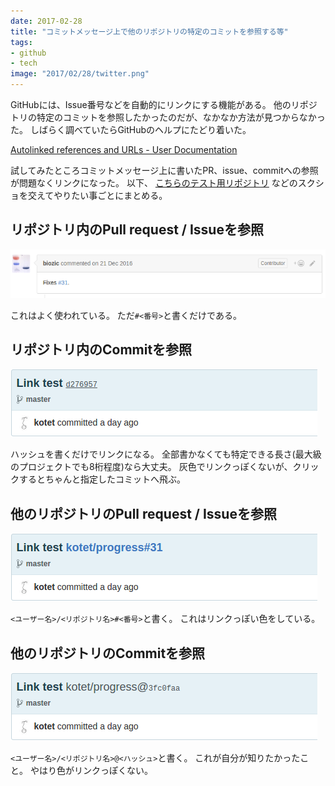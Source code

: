 ```yaml
---
date: 2017-02-28
title: "コミットメッセージ上で他のリポジトリの特定のコミットを参照する等"
tags:
- github
- tech
image: "2017/02/28/twitter.png"
---
```


GitHubには、Issue番号などを自動的にリンクにする機能がある。
他のリポジトリの特定のコミットを参照したかったのだが、なかなか方法が見つからなかった。
しばらく調べていたらGitHubのヘルプにたどり着いた。

[Autolinked references and URLs - User Documentation](https://help.github.com/articles/autolinked-references-and-urls/)

試してみたところコミットメッセージ上に書いたPR、issue、commitへの参照が問題なくリンクになった。
以下、
[こちらのテスト用リポジトリ](https://github.com/kotet/test-)
などのスクショを交えてやりたい事ごとにまとめる。

## リポジトリ内のPull request / Issueを参照

![スクショ](/assets/2017/02/28/link-pr.png)

これはよく使われている。
ただ`#<番号>`と書くだけである。

## リポジトリ内のCommitを参照

![スクショ](/assets/2017/02/28/link-commit.png)

ハッシュを書くだけでリンクになる。
全部書かなくても特定できる長さ(最大級のプロジェクトでも8桁程度)なら大丈夫。
灰色でリンクっぽくないが、クリックするとちゃんと指定したコミットへ飛ぶ。

## 他のリポジトリのPull request / Issueを参照

![スクショ](/assets/2017/02/28/link-pr-other.png)

`<ユーザー名>/<リポジトリ名>#<番号>`と書く。
これはリンクっぽい色をしている。

## 他のリポジトリのCommitを参照

![スクショ](/assets/2017/02/28/link-commit-other.png)

`<ユーザー名>/<リポジトリ名>@<ハッシュ>`と書く。
これが自分が知りたかったこと。
やはり色がリンクっぽくない。
